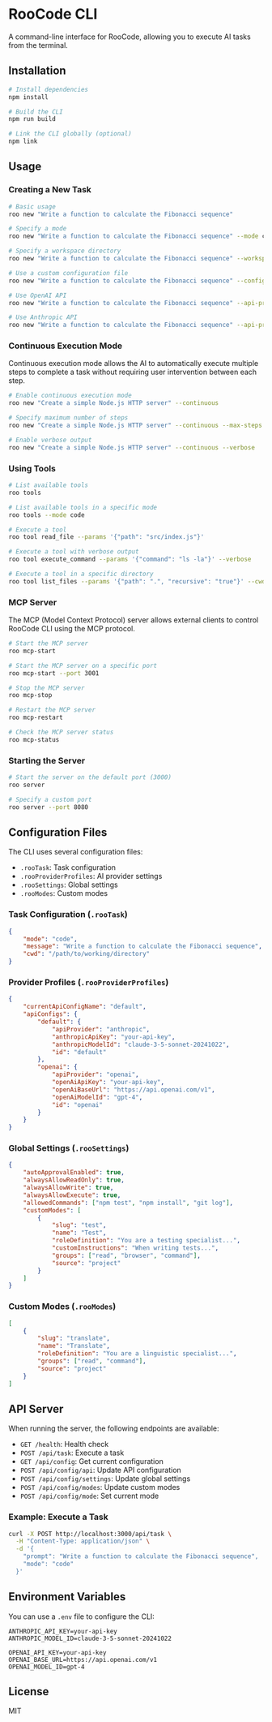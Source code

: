 # RooCode CLI

A command-line interface for RooCode, allowing you to execute AI tasks from the terminal.

## Installation

```bash
# Install dependencies
npm install

# Build the CLI
npm run build

# Link the CLI globally (optional)
npm link
```

## Usage

### Creating a New Task

```bash
# Basic usage
roo new "Write a function to calculate the Fibonacci sequence"

# Specify a mode
roo new "Write a function to calculate the Fibonacci sequence" --mode code

# Specify a workspace directory
roo new "Write a function to calculate the Fibonacci sequence" --workspace /path/to/project

# Use a custom configuration file
roo new "Write a function to calculate the Fibonacci sequence" --config-file path/to/config.json

# Use OpenAI API
roo new "Write a function to calculate the Fibonacci sequence" --api-provider openai --openai-api-key your-api-key --openai-base-url https://api.openai.com/v1 --openai-model gpt-4

# Use Anthropic API
roo new "Write a function to calculate the Fibonacci sequence" --api-provider anthropic --anthropic-api-key your-api-key --anthropic-model claude-3-5-sonnet-20241022
```

### Continuous Execution Mode

Continuous execution mode allows the AI to automatically execute multiple steps to complete a task without requiring user intervention between each step.

```bash
# Enable continuous execution mode
roo new "Create a simple Node.js HTTP server" --continuous

# Specify maximum number of steps
roo new "Create a simple Node.js HTTP server" --continuous --max-steps 5

# Enable verbose output
roo new "Create a simple Node.js HTTP server" --continuous --verbose
```

### Using Tools

```bash
# List available tools
roo tools

# List available tools in a specific mode
roo tools --mode code

# Execute a tool
roo tool read_file --params '{"path": "src/index.js"}'

# Execute a tool with verbose output
roo tool execute_command --params '{"command": "ls -la"}' --verbose

# Execute a tool in a specific directory
roo tool list_files --params '{"path": ".", "recursive": "true"}' --cwd /path/to/directory
```

### MCP Server

The MCP (Model Context Protocol) server allows external clients to control RooCode CLI using the MCP protocol.

```bash
# Start the MCP server
roo mcp-start

# Start the MCP server on a specific port
roo mcp-start --port 3001

# Stop the MCP server
roo mcp-stop

# Restart the MCP server
roo mcp-restart

# Check the MCP server status
roo mcp-status
```

### Starting the Server

```bash
# Start the server on the default port (3000)
roo server

# Specify a custom port
roo server --port 8080
```

## Configuration Files

The CLI uses several configuration files:

- `.rooTask`: Task configuration
- `.rooProviderProfiles`: AI provider settings
- `.rooSettings`: Global settings
- `.rooModes`: Custom modes

### Task Configuration (`.rooTask`)

```json
{
	"mode": "code",
	"message": "Write a function to calculate the Fibonacci sequence",
	"cwd": "/path/to/working/directory"
}
```

### Provider Profiles (`.rooProviderProfiles`)

```json
{
	"currentApiConfigName": "default",
	"apiConfigs": {
		"default": {
			"apiProvider": "anthropic",
			"anthropicApiKey": "your-api-key",
			"anthropicModelId": "claude-3-5-sonnet-20241022",
			"id": "default"
		},
		"openai": {
			"apiProvider": "openai",
			"openAiApiKey": "your-api-key",
			"openAiBaseUrl": "https://api.openai.com/v1",
			"openAiModelId": "gpt-4",
			"id": "openai"
		}
	}
}
```

### Global Settings (`.rooSettings`)

```json
{
	"autoApprovalEnabled": true,
	"alwaysAllowReadOnly": true,
	"alwaysAllowWrite": true,
	"alwaysAllowExecute": true,
	"allowedCommands": ["npm test", "npm install", "git log"],
	"customModes": [
		{
			"slug": "test",
			"name": "Test",
			"roleDefinition": "You are a testing specialist...",
			"customInstructions": "When writing tests...",
			"groups": ["read", "browser", "command"],
			"source": "project"
		}
	]
}
```

### Custom Modes (`.rooModes`)

```json
[
	{
		"slug": "translate",
		"name": "Translate",
		"roleDefinition": "You are a linguistic specialist...",
		"groups": ["read", "command"],
		"source": "project"
	}
]
```

## API Server

When running the server, the following endpoints are available:

- `GET /health`: Health check
- `POST /api/task`: Execute a task
- `GET /api/config`: Get current configuration
- `POST /api/config/api`: Update API configuration
- `POST /api/config/settings`: Update global settings
- `POST /api/config/modes`: Update custom modes
- `POST /api/config/mode`: Set current mode

### Example: Execute a Task

```bash
curl -X POST http://localhost:3000/api/task \
  -H "Content-Type: application/json" \
  -d '{
    "prompt": "Write a function to calculate the Fibonacci sequence",
    "mode": "code"
  }'
```

## Environment Variables

You can use a `.env` file to configure the CLI:

```env
ANTHROPIC_API_KEY=your-api-key
ANTHROPIC_MODEL_ID=claude-3-5-sonnet-20241022

OPENAI_API_KEY=your-api-key
OPENAI_BASE_URL=https://api.openai.com/v1
OPENAI_MODEL_ID=gpt-4
```

## License

MIT
